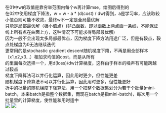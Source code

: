 在01中w的取值是靠穷举范围内每个w再计算mse，绘图后得到的                     
在02中使用梯度下降法，w = w - a * (d(cost) / dw)得到，a是学习率，应该取较小值否则可能不收敛，最终w不一定是全局最优解               
    只能是局部最优解（极小值点）(非凸函数，即以函数上两点画一条线，不能保证线上所有点在曲面上方，这种情况下可能求得局部最优解)               
因为一般不会出现太多局部最优点，因为梯度下降方法用途广泛，但是有鞍点，鞍点处梯度为0无法继续迭代              
更常用的是stochastic gradient descent随机梯度下降，不再是用全部样本（x1,x2,x3...）相加求均值的cost，而是从所有             
    的里面每次选择一个，用d(loss)/dw计算梯度，这样由于样本的噪声有可能跨越过鞍点           
梯度下降算法可以并行化运算，因此用时更少，但性能更差           
随机梯度下降算法不可以并行化运算，因此用时更多，但性能更好          
折中的批量的随机梯度下降算法，用一个把整个数据集划分为若干个批量(mini-batch，本来batch是指整个数据集，而现在batch是指mini-batch)，每次用一个批量里的计算梯度，使性能和用时适中               
![](02.GradientDescent/图1.jpg)
![](02.GradientDescent/图2.jpg)
